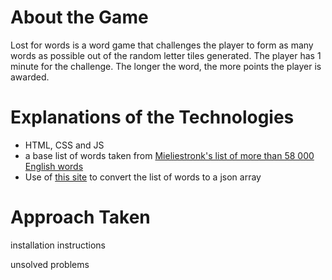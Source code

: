 # About the Game

Lost for words is a word game that challenges the player to form as many words as possible out of the random letter tiles generated. The player has 1 minute for the challenge. The longer the word, the more points the player is awarded.

# Explanations of the Technologies 

- HTML, CSS and JS
- a base list of words taken from [Mieliestronk's list of more than 58 000 English words](http://www.mieliestronk.com/wordlist.html) 
- Use of [this site](http://www.convertcsv.com/csv-to-json.htm) to convert the list of words to a json array

# Approach Taken



installation instructions 

unsolved problems
